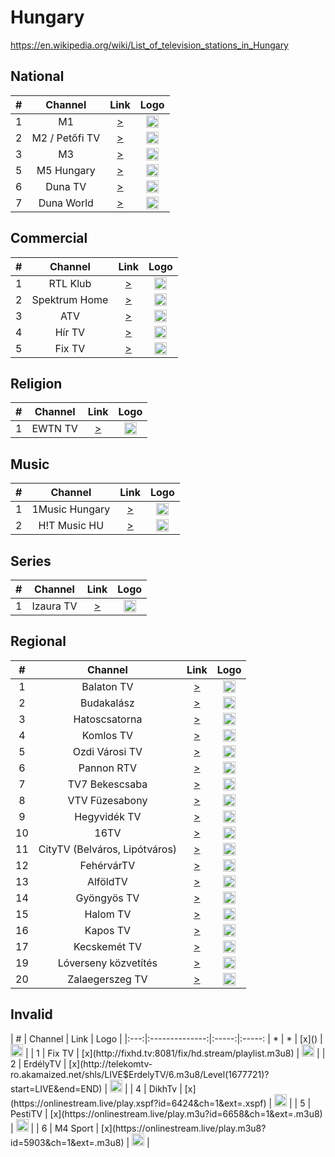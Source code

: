 <h1>Hungary</h1>

https://en.wikipedia.org/wiki/List_of_television_stations_in_Hungary

<h2>National</h2>

| #   | Channel        | Link  | Logo |
|:---:|:--------------:|:-----:|:-----:
| 1   | M1             | [>](https://redirect.onlinestream.live/mkredir.m3u8?video=mtv1live&ext=.m3u8) | <img height="20" src="https://i.imgur.com/neddXUd.png" /> |
| 2   | M2 / Petőfi TV | [>](https://redirect.onlinestream.live/mkredir.m3u8?video=mtv2live&ext=.m3u8) | <img height="20" src="https://i.imgur.com/CzaDhmA.png" /> |
| 3   | M3             | [>](https://onlinestream.live/play.m3u8?id=5931&ch=1&ext=.m3u8) | <img height="20" src="https://onlinestream.live/logos/5931.png" /> |
| 5   | M5 Hungary     | [>](https://redirect.onlinestream.live/mkredir.m3u8?video=mtv5live&ext=.m3u8) | <img height="20" src="https://i.imgur.com/qLQz2V6.png" /> |
| 6   | Duna TV        | [>](https://redirect.onlinestream.live/mkredir.m3u8?video=dunalive&ext=.m3u8) | <img height="20" src="https://i.imgur.com/b4RXacY.png" /> |
| 7   | Duna World     | [>](https://redirect.onlinestream.live/mkredir.m3u8?video=dunaworldlive&ext=.m3u8) | <img height="20" src="https://i.imgur.com/DciAdFF.png" /> |

<h2>Commercial</h2>

| #   | Channel        | Link  | Logo |
|:---:|:--------------:|:-----:|:-----:
| 1   | RTL Klub       | [>](https://stream.y5.hu:443/stream/stream_rtlklub/hls1/stream.m3u8) | <img height="20" src="https://onlinestream.live/logos/6141.png" /> |
| 2   | Spektrum Home  | [>](http://152.66.115.226:33390/bysid/207) | <img height="20" src="https://epgcdn.azureedge.net/wp-content/uploads/2020/08/logo_SPKH_LOGO_2020_WHITE_65_2.png" /> |
| 3   | ATV            | [>](http://streamservers.atv.hu:80/atvlive/atvstream_2_aac/playlist.m3u8) | <img height="20" src="https://onlinestream.live/logos/4739.png" /> |
| 4   | Hír TV         | [>](https://onlinestream.live/play.m3u?id=4740&ext=.m3u) | <img height="20" src="https://onlinestream.live/logos/4740.png" /> |
| 5   | Fix TV         | [>](https://onlinestream.live/play.m3u8?id=1833&ch=4&ext=.m3u8) | <img height="20" src="https://onlinestream.live/logos/1833.png" /> |

<h2>Religion</h2>

| #   | Channel        | Link  | Logo |
|:---:|:--------------:|:-----:|:-----:
| 1   | EWTN TV        | [>](https://stream.y5.hu/stream/stream_bonum/stream.m3u8) | <img height="20" src="https://katolikus.tv/wp-content/themes/bonum/img/ewtn-badge.jpg" /> |

<h2>Music</h2>

| #   | Channel        | Link  | Logo |
|:---:|:--------------:|:-----:|:-----:
| 1   | 1Music Hungary | [>](http://1music.hu/1music.m3u8) | <img height="20" src="https://i.imgur.com/rw2C3DY.jpg" /> |
| 2   | H!T Music HU   | [>](http://hitmusic.hu/hitmusic.m3u8) | <img height="20" src="https://i.imgur.com/rw2C3DY.jpg" /> |

<h2>Series</h2>

| #   | Channel        | Link  | Logo |
|:---:|:--------------:|:-----:|:-----:
| 1   | Izaura TV      | [>](https://onlinestream.live/play.m3u8?id=6163&ch=1&ext=.m3u8) | <img height="20" src="https://onlinestream.live/logos/6141.png" /> |

<h2>Regional</h2>

| #   | Channel        | Link  | Logo |
|:---:|:--------------:|:-----:|:-----:
| 1   | Balaton TV     | [>](https://stream.iptvservice.eu/hls/balatontv.m3u8) | <img height="20" src="https://i.imgur.com/ip8L5Vt.jpg" /> |
| 2   | Budakalász     | [>](https://stream.streaming4u.hu/TVBudakalasz/tracks-v1a1/mono.m3u8) | <img height="20" src="https://i.imgur.com/MGkvVQg.png" /> |
| 3   | Hatoscsatorna  | [>](rtmp://lpmedia.hu:1935/Hatoscsatorna/livestream) | <img height="20" src="https://i.imgur.com/vraAfd7.png" /> |
| 4   | Komlos TV      | [>](https://stream.streaming4u.hu/KomlosTV/tracks-v1a1/mono.m3u8) | <img height="20" src="https://i.imgur.com/MDYb5yz.png" /> |
| 5   | Ozdi Városi TV | [>](https://stream.unrealhosting.hu:443/hls/ozdtv/live.m3u8) | <img height="20" src="https://i.imgur.com/5cOpdRp.jpg" /> |
| 6   | Pannon RTV     | [>](https://stream.unrealhosting.hu:443/hls/pannonrtv/live.m3u8) | <img height="20" src="https://i.imgur.com/iD5tCjX.png" /> |
| 7   | TV7 Bekescsaba | [>](https://stream.y5.hu/stream/stream_bekescsaba/stream.m3u8) | <img height="20" src="https://i.imgur.com/G9Ib5K3.png" /> |
| 8   | VTV Füzesabony | [>](https://stream.unrealhosting.hu:443/hls/ftv/live.m3u8) | <img height="20" src="https://i.imgur.com/7ZPYJJ0.jpg" /> |
| 9   | Hegyvidék TV   | [>](https://tv.hegyvidek.hu/hvtv/hvstream.m3u8) | <img height="20" src="https://hegyvidektv.hu/wp-content/uploads/2020/08/hegyvidek.jpg" /> |
| 10  | 16TV           | [>](https://cloudfront44.lexanetwork.com:1344/freerelay/16tv.sdp/playlist.m3u8) | <img height="20" src="http://www.16tv.hu/images/xlogo-green.png.pagespeed.ic.79XBdS6JYn.png" /> |
| 11  | CityTV (Belváros, Lipótváros) | [>](https://citytv.hu/media/live/stream.m3u8) | <img height="20" src="https://www.citytv.hu/images/logo.png" /> |
| 12  | FehérvárTV     | [>](https://cloudfront44.lexanetwork.com:1344/freerelay/fehervartv.sdp/playlist.m3u8?key=EWSj2) | <img height="20" src="https://www.fehervartv.hu/css/img/icon-1-2.png" /> |
| 13  | AlföldTV       | [>](https://cloudfront41.lexanetwork.com:1344/relay01/livestream006.sdp/playlist.m3u8) | <img height="20" src="http://www.dealood.com/content/uploads/images/March2019/5c9721a07ea87-images-large.png" /> |
| 14  | Gyöngyös TV    | [>](https://cloudfront41.lexanetwork.com:1344/relay02/livestream005.sdp/playlist.m3u8?key=hkNHP) | <img height="20" src="https://gyongyostv.hu/wp-content/uploads/2018/11/gytv-logo-hd.jpg" /> |
| 15  | Halom TV       | [>](rtmp://212.92.13.108/live/livestream1) | <img height="20" src="https://www.halomtv.hu/sites/all/themes/gfx_zen/logo.png" /> |
| 16  | Kapos TV       | [>](https://cloudfront63.lexanetwork.com:1344/relay01/livestream004.sdp/playlist.m3u8) | <img height="20" src="http://kapos.hu/static/keptar/13/b/9490.jpg" /> |
| 17  | Kecskemét TV   | [>](https://eurobioinvest.hu:444/live/ktv.m3u8) | <img height="20" src="https://kecskemetitv.hu/templates/kecskemetitv/img/ktv_logo.png" /> |
| 19  | Lóverseny közvetítés | [>](https://cloudfront41.lexanetwork.com:1344/xrelay/loverseny2.sdp/playlist.m3u8) | <img height="20" src="https://kincsempark.hu/wp-content/uploads/2016/11/fejlec_logo_f-1.png" /> |
| 20  | Zalaegerszeg TV | [>](https://cloudfront44.lexanetwork.com:1344/freerelay/zegtv.sdp/playlist.m3u8) | <img height="20" src="https://zegtv.hu/wp-content/themes/assembly/images/zegtv-logo.png" /> |


<h2>Invalid</h2>
| #   | Channel        | Link  | Logo |
|:---:|:--------------:|:-----:|:-----:
| *  | *     | [x]() | <img height="20" src="" /> |
| 1   | Fix TV         | [x](http://fixhd.tv:8081/fix/hd.stream/playlist.m3u8) | <img height="20" src="https://onlinestream.live/logos/1833.png" /> |
| 2   | ErdélyTV       | [x](http://telekomtv-ro.akamaized.net/shls/LIVE$ErdelyTV/6.m3u8/Level(1677721)?start=LIVE&end=END) | <img height="20" src="https://i.imgur.com/xAmYapr.jpg" /> |
| 4   | DikhTv         | [x](https://onlinestream.live/play.xspf?id=6424&ch=1&ext=.xspf) | <img height="20" src="https://static.wikia.nocookie.net/logopedia/images/6/64/Dikh_TV_2019.jpg" /> |
| 5   | PestiTV        | [x](https://onlinestream.live/play.m3u?id=6658&ch=1&ext=.m3u8) | <img height="20" src="https://pestitv.pestisracok.hu/wp-content/uploads/2020/08/PestiTV_Logo_40white-2.png" /> |
| 6   | M4 Sport       | [x](https://onlinestream.live/play.m3u8?id=5903&ch=1&ext=.m3u8) | <img height="20" src="https://i.imgur.com/9aF9H55.png" /> |
